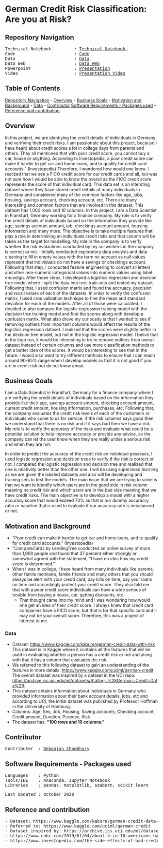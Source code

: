 # German Credit Risk Classification: Are you at Risk?

## Repository Navigation
<pre>
Technical Notebook         : <a href=https://github.com/Debanjan-C/German_Credit/blob/main/Notebooks/Technical_Notebook.ipynb>Technical Notebook </a>
Code                       : <a href=https://github.com/Debanjan-C/German_Credit/blob/main/Notebooks/Code.ipynb>Code</a>
Data                       : <a href=https://github.com/Debanjan-C/German_Credit/blob/main/data/german_credit_data.csv>Data</a>
Data Web                   : <a href=https://www.kaggle.com/kabure/german-credit-data-with-risk>Data Web</a>
Powerpoint                 : <a href=https://github.com/Debanjan-C/German_Credit/tree/main/Presentation>Presentation</a>
Video                      : <a href=https://youtu.be/YMHCBM-dnzM>Presentation Video</a>
</pre>

## Table of Contents
[Repository Navigation](https://github.com/Debanjan-C/German_Credit#repository-navigation) -
[Overview](https://github.com/Debanjan-C/German_Credit#overview) -
[Business Goals](https://github.com/Debanjan-C/German_Credit#business-goals) -
[Motivation and Background](https://github.com/Debanjan-C/German_Credit#motivation-and-background) -
[Data](https://github.com/Debanjan-C/German_Credit#data) -
[Contributor](https://github.com/Debanjan-C/German_Credit#contributor)
[Software Requirements - Packages used](https://github.com/Debanjan-C/German_Credit#software-requirements---packages-used) -
[Reference and contribution](https://github.com/Debanjan-C/German_Credit#reference-and-contribution)

## Overview
In this project, we are identiying the credit details of individuals in Germany and verifying their credit risks. I am passionate about this project, because I have heard about credit scores a lot in college days from parents and others. They all mentioned that with poor credit score, you cannot buy a car, house or anything. According to Investopedia, a poor credit score can make it harder to get car and home loans, and to qualify for credit card accounts." (Investopedia) Therefore, I wondered how would one know. I realized that we see a FICO credit score for our credit cards and all, but was not sure how I would be able to know the overall as the FICO credit score represents the score of that individual card. This data set is an intersting dataset where they have stored credit details of many individuals in Germany and considered many of the common factors like age, jobs, hosuing, savings account, checking account, etc. There are many interesting and common factors that are involved in this dataset. This dataset has 1,000 rows and 10 columns. In this project, I am a Data Scientist in Frankfurt, Germany working for a finance company. My role is to verify the credit details of individuals based on the information they provide like age, savings account amount, job, checkings account amount, housing information and many more. The objective is to take multiple features that play a role in determining an individuals credit risks and that column will be taken as the target for modelling. My role in the company is to verify whether the risk evalautions conducted by my co-workers in the company is correct or not. I intially conducted exploratory data analysis and data cleaning to fill in empty values with the term no account as null values represent that individuals do not have a savings or checkings account. Following that step, I conducted feature engineering to convert all letters and other non-numeric categorical values into numeric values using label encodign.  After those steps, I developed a logistics regression and decision tree model where I split the data into test-train sets and tested my dataset. Following that, I used confusion matrix and found the accruacy, precision and recall values of each of the datasets. In order to verify the confusion matrix, I used cros validation technique to fine the mean and standard deviation for each of the models. After all of those were calculated, I decided to also compare the logistic regression training model with the decision tree training model and find the scores along with develop a confusion matrix. What also drove my curiousity is that I wanted to see if removing outliers from important columns would affect the results of the logistics regression dataset. I realized that the scores were slightly better in the decision tree model, but not in the logistic regression model. I belive that in the logn run, it would be interesting to try to remove outliers from overall dataset instead of certain columns and use more classification methods to get a better idea of the scores. It would be interesting to see that in the future. I would also want to try different methods to ensure that I can reach around 90-95% range when I develop models as that it is not good if you are in credit risk but do not know about

## Business Goals
I am a Data Scientist in Frankfurt, Germany for a finance company where I am verifying the credit details of individuals based on the information they provide like their age, savings account amount, checking account amount, current credit amount, housing information, purchases, etc. Following that, the company evaluates the credit risk levels of each of the customers or individuals who come to us for service. If the risk columns says good then we understand that there is no risk and if it says bad then we have a risk. My role is to verify the accuracy of the risks and evaluate what could be a potential solution to help improve accuracy or provide any advice, so the company can let the user know when they are really under a serious risk and when they are not.

In order to predict the accuracy of the credit risk an individual posseses, I used logistic regression and decision trees to verify if the risk is correct or not. I compared the logistic regression and decision tree and realized that one is relatively better than the other one. I will be using supervised learning as we are given the labeled datasets and also will be developing 
and training sets to test the models. The main issue that we are trying to solve is that we want to identify which users are in the good side in risk column meaning no credit risk and which users are in the bad side meaning that we have credit risks. The main objective is to develop a model with a higher accuracy score that would exceed 70% as that is our dummy accuracry ratio or baseline that is used to evaluate if our accuracy rate is imbalanced or not. 

## Motivation and Background
- "Poor credit can make it harder to get car and home loans, and to qualify for credit card accounts." (Investopedia) 
- "CompareCards by LendingTree conducted an online survey of more than 1,000 people and found that 37 percent either strongly or somewhat agreed with the statement, “I have no idea how my credit score is determined.”
- When I was in college, I have heard from many individuals like parents, other famile members, famile friends and many others that you should always be alert with your credti card, pay bills on time, pay your loans on time and accordingly protect your credit score. They also told me that with a poor credit score individuals can have a wide serious of trouble from buying a house, car, getting discounts, etc. 
  - That thought came into my mind and I was wondering how would one get an idea of their credit score. I always knew that credit card companies have a FICO score, but that is for that specific card and it may not be your overall score. Therefore, this was a project of interest to me. 

### Data
- Dataset: https://www.kaggle.com/kabure/german-credit-data-with-risk This dataset is in Kaggle where it contains all the features that will be used in evaluating whether a person has a credit risk or not and along with that it has a column that evaluates the risk. 
- We referred to this following dataset to gain an understanding of the features in more details: https://www.kaggle.com/uciml/german-credit The overall dataset was inspired by a dataset in the UCI repo: https://archive.ics.uci.edu/ml/datasets/Statlog+%28German+Credit+Data%29. 
- This dataset ontains information about individuals in Germany who provided information about their bank account details, jobs, etc and according to UCI, the initial dataset was published by Professor Hoffman in the University of Hamburg.
- Columns: Age, Sex, Job, Housing, Saving accounts, Checking account, Credit amount, Duration, Purpose, Risk
- The dataset has: **"100 rows and 10 columns."**


##  Contributor
<pre>
Contributer  : <a href=https://github.com/Debanjan-C>Debanjan Chowdhury</a>
</pre>

##  Software Requirements - Packages used
<pre>
Languages    : Python
Tools/IDE    : Anaconda, Jupyter Notebook
Libraries    : pandas, matplotlib, seaborn, scikit learn
</pre>

<pre>
Last Updated : October 2020
</pre>

## Reference and contribution
<pre>
- Dataset: https://www.kaggle.com/kabure/german-credit-data-with-risk.
- Referred to: https://www.kaggle.com/uciml/german-credit
- Dataset inspired by: https://archive.ics.uci.edu/ml/datasets/Statlog+%28German+Credit+Data%29.
- https://www.cnbc.com/2019/01/04/about-4-in-10-americans-have-no-idea-how-credit-scores-are-determined.html
- https://www.investopedia.com/the-side-effects-of-bad-credit-4769783#:~:text=Poor%20credit%20can%20make%20it,%2C%20renter's%2C%20and%20homeowner's%20insurance.
</pre>
